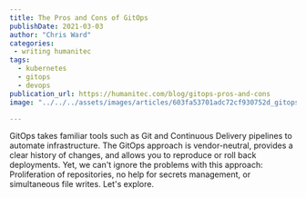 ```yaml
---
title: The Pros and Cons of GitOps
publishDate: 2021-03-03
author: "Chris Ward"
categories:
 - writing humanitec
tags:
  - kubernetes
  - gitops
  - devops
publication_url: https://humanitec.com/blog/gitops-pros-and-cons
image: "../../../assets/images/articles/603fa53701adc72cf930752d_gitops-pros-and-cons-p-800.jpeg"

---
```


GitOps takes familiar tools such as Git and Continuous Delivery pipelines to automate infrastructure. The GitOps approach is vendor-neutral, provides a clear history of changes, and allows you to reproduce or roll back deployments. Yet, we can't ignore the problems with this approach: Proliferation of repositories, no help for secrets management, or simultaneous file writes. Let's explore.